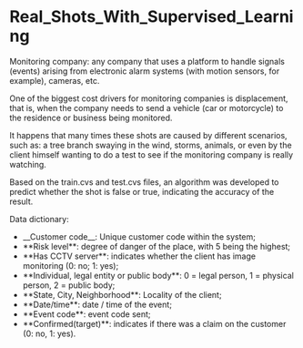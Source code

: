 # Real_Shots_With_Supervised_Learning

Monitoring company: any company that uses a platform to handle signals (events) arising from electronic alarm systems (with motion sensors,
for example), cameras, etc.

One of the biggest cost drivers for monitoring companies is displacement, that is, when the company needs to send a vehicle (car or motorcycle) to the residence or business being monitored.

It happens that many times these shots are caused by different scenarios, such as: a tree branch swaying in the wind, storms, animals, or even by the client himself wanting to do a test to see if the monitoring company is really watching.

Based on the train.cvs and test.cvs files, an algorithm was developed to predict whether the shot is false or true, indicating the accuracy of the result.

Data dictionary:

<ul>

<li>__Customer code__: Unique customer code within the system;</li>
<li>**Risk level**: degree of danger of the place, with 5 being the highest;</li>
<li>**Has CCTV server**: indicates whether the client has image monitoring (0: no; 1: yes);</li>
<li>**Individual, legal entity or public body**: 0 = legal person, 1 = physical person, 2 = public body;</li>
<li>**State, City, Neighborhood**: Locality of the client;</li>
<li>**Date/time**: date / time of the event;</li>
<li>**Event code**: event code sent;</li>
<li>**Confirmed(target)**: indicates if there was a claim on the customer (0: no, 1: yes).</li>

</ul>
